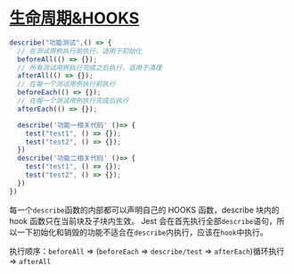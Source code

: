 # [生命周期&HOOKS](https://jestjs.io/docs/zh-Hans/setup-teardown)

```js
describe("功能测试",() => {
  // 在测试用例执行前执行，适用于初始化
  beforeAll(() => {});
  // 所有测试用例执行完成之后执行，适用于清理
  afterAll(() => {});
  // 在每一个测试用例执行前执行
  beforeEach(() => {});
  // 在每一个测试用例执行完成后执行
  afterEach(() => {});

  describe('功能一相关代码' ()=> {
    test("test1", () => {});
    test("test2", () => {});
  })
  describe('功能二相关代码' ()=> {
    test("test1", () => {});
    test("test2", () => {});
  })
})
```

每一个`describe`函数的内部都可以声明自己的 HOOKS 函数，describe 块内的 hook 函数只在当前块及子块内生效。
Jest 会在首先执行全部`describe`语句，所以一下初始化和销毁的功能不适合在`describe`内执行，应该在`hook`中执行。

执行顺序：`beforeAll` => (`beforeEach` => `describe/test` => `afterEach`)循环执行 => `afterAll`
